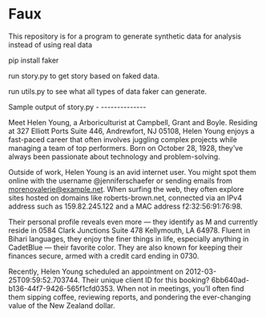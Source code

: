 # Faux
This repository is for a program to generate synthetic data for analysis instead of using real data 

pip install faker

run story.py to get story based on faked data.

run utils.py to see what all types of data faker can generate.

Sample output of story.py - --------------


Meet Helen Young, a Arboriculturist at Campbell, Grant and Boyle. Residing at 327 Elliott Ports Suite 446, Andrewfort, NJ 05108, Helen Young enjoys a fast-paced career that often involves juggling complex projects while managing a team of top performers. Born on October 28, 1928, they’ve always been passionate about technology and problem-solving.
    

Outside of work, Helen Young is an avid internet user. You might spot them online with the username @jenniferschaefer or sending emails from morenovalerie@example.net. When surfing the web, they often explore sites hosted on domains like roberts-brown.net, connected via an IPv4 address such as 159.82.245.122 and a MAC address f2:32:56:91:76:98.
    

Their personal profile reveals even more — they identify as M and currently reside in 0584 Clark Junctions Suite 478
Kellymouth, LA 64978. Fluent in Bihari languages, they enjoy the finer things in life, especially anything in CadetBlue — their favorite color. They are also known for keeping their finances secure, armed with a credit card ending in 0730.
    

Recently, Helen Young scheduled an appointment on 2012-03-25T09:59:52.703744. Their unique client ID for this booking? 6bb640ad-b136-44f7-9426-565f1cfd0353. When not in meetings, you’ll often find them sipping coffee, reviewing reports, and pondering the ever-changing value of the New Zealand dollar.
